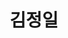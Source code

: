 ---
layout: hubs
key: Q10665
title: 김정일
name: 김정일
description: 조선민주주의인민공화국의 국가 원수
score: 0.0004964464882943144
degree: 11
---